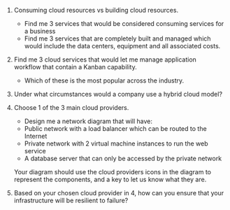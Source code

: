 1. Consuming cloud resources vs building cloud resources.
    * Find me 3 services that would be considered consuming services for a business
    * Find me 3 services that are completely built and managed which would include the data centers, equipment and all associated costs.
2. Find me 3 cloud services that would let me manage application workflow that contain a Kanban capability.
    * Which of these is the most popular across the industry.
3. Under what circumstances would a company use a hybrid cloud model?
4. Choose 1 of the 3 main cloud providers.

   * Design me a network diagram that will have:
   * Public network with a load balancer which can be routed to the Internet
   * Private network with 2 virtual machine instances to run the web service
   * A database server that can only be accessed by the private network

   Your diagram should use the cloud providers icons in the diagram to represent the components, and a key to let us know what they are.

6. Based on your chosen cloud provider in 4, how can you ensure that your infrastructure will be resilient to failure?
